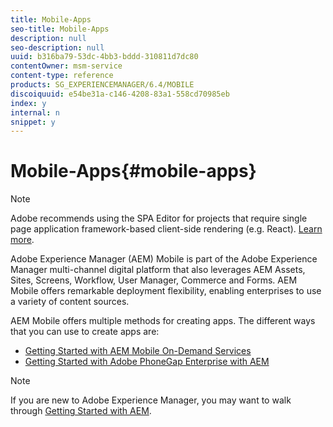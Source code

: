 ```yaml
---
title: Mobile-Apps
seo-title: Mobile-Apps
description: null
seo-description: null
uuid: b316ba79-53dc-4bb3-bddd-310811d7dc80
contentOwner: msm-service
content-type: reference
products: SG_EXPERIENCEMANAGER/6.4/MOBILE
discoiquuid: e54be31a-c146-4208-83a1-558cd70985eb
index: y
internal: n
snippet: y
---
```


# Mobile-Apps{#mobile-apps}

>[!NOTE]
>
>Adobe recommends using the SPA Editor for projects that require single page application framework-based client-side rendering (e.g. React). [Learn more](../../sites/developing/using/spa-overview.md).

Adobe Experience Manager (AEM) Mobile is part of the Adobe Experience Manager multi-channel digital platform that also leverages AEM Assets, Sites, Screens, Workflow, User Manager, Commerce and Forms. AEM Mobile offers remarkable deployment flexibility, enabling enterprises to use a variety of content sources.

AEM Mobile offers multiple methods for creating apps. The different ways that you can use to create apps are:

* [Getting Started with AEM Mobile On-Demand Services](../../mobile/using/mobile-apps-ondemand.md)
* [Getting Started with Adobe PhoneGap Enterprise with AEM](../../mobile/using/phonegap.md)

>[!NOTE]
>
>If you are new to Adobe Experience Manager, you may want to walk through [Getting Started with AEM](../../sites/deploying/using/deploy.md).


